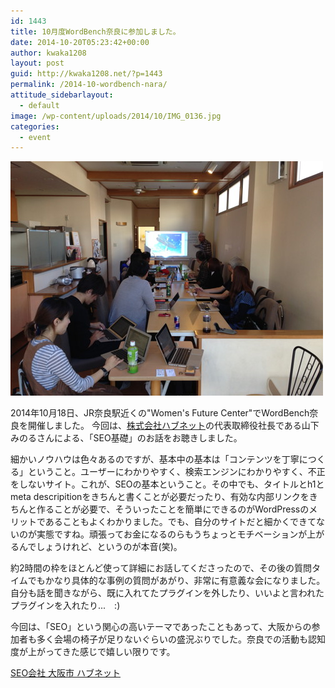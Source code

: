 ```yaml
---
id: 1443
title: 10月度WordBench奈良に参加しました。
date: 2014-10-20T05:23:42+00:00
author: kwaka1208
layout: post
guid: http://kwaka1208.net/?p=1443
permalink: /2014-10-wordbench-nara/
attitude_sidebarlayout:
  - default
image: /wp-content/uploads/2014/10/IMG_0136.jpg
categories:
  - event
---
```

<img src="/assets/images/2014/10/IMG_0136.jpg" alt="WordBench奈良 SEO基礎" width="500" height="375" class="alignnone size-full wp-image-1444" />
<p>2014年10月18日、JR奈良駅近くの"Women's Future Center"でWordBench奈良を開催しました。
今回は、<a href="http://www.hubnet.jp/">株式会社ハブネット</a>の代表取締役社長である山下みのるさんによる、「SEO基礎」のお話をお聴きしました。</p>
細かいノウハウは色々あるのですが、基本中の基本は「コンテンツを丁寧につくる」ということ。ユーザーにわかりやすく、検索エンジンにわかりやすく、不正をしないサイト。これが、SEOの基本ということ。その中でも、タイトルとh1とmeta descripitionをきちんと書くことが必要だったり、有効な内部リンクをきちんと作ることが必要で、そういったことを簡単にできるのがWordPressのメリットであることもよくわかりました。でも、自分のサイトだと細かくできてないのが実態ですね。頑張ってお金になるのらもうちょっとモチベーションが上がるんでしょうけれど、というのが本音(笑)。

約2時間の枠をほとんど使って詳細にお話してくださったので、その後の質問タイムでもかなり具体的な事例の質問があがり、非常に有意義な会になりました。自分も話を聞きながら、既に入れてたプラグインを外したり、いいよと言われたプラグインを入れたり...　:)

今回は、「SEO」という関心の高いテーマであったこともあって、大阪からの参加者も多く会場の椅子が足りないぐらいの盛況ぶりでした。奈良での活動も認知度が上がってきた感じで嬉しい限りです。

<a href="http://www.e-noel.jp/">SEO会社 大阪市 ハブネット</a>

